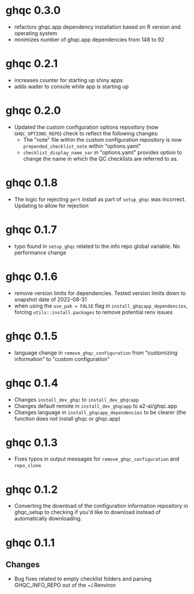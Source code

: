 # ghqc 0.3.0

- refactors ghqc.app dependency installation based on R version and operating system
- minimizes number of ghqc.app dependencies from 148 to 92

# ghqc 0.2.1

- increases counter for starting up shiny apps
- adds waiter to console while app is starting up

# ghqc 0.2.0

- Updated the custom configuration options repository (now `GHQC_OPTIONS_REPO`) check to reflect the following changes:
  - The "note" file within the custom configuration repository is now `prepended_checklist_note` within "options.yaml"
  - `checklist_display_name_var` in "options.yaml" provides option to change the name in which the QC checklists are referred to as.

# ghqc 0.1.8

- The logic for rejecting `gert` install as part of `setup_ghqc` was incorrect. Updating to allow for rejection

# ghqc 0.1.7

- typo found in `setup_ghqc` related to the info repo global variable. No performance change

# ghqc 0.1.6

- remove version limits for dependencies. Tested version limits down to snapshot date of 2022-08-31
- when using the `use_pak = FALSE` flag in `install_ghqcapp_dependencies`, forcing `utils::install.packages` to remove potential renv issues

# ghqc 0.1.5

- language change in `remove_ghqc_configuration` from "customizing information" to "custom configuration"

# ghqc 0.1.4

- Changes `install_dev_ghqc` to `install_dev_ghqcapp`
- Changes default remote in `install_dev_ghqcapp` to a2-ai/ghqc.app
- Changes language in `install_ghqcapp_dependencies` to be clearer (the function does not install ghqc or ghqc.app)

# ghqc 0.1.3

- Fixes typos in output messages for `remove_ghqc_configuration` and `repo_clone`


# ghqc 0.1.2

-   Converting the download of the configuration information repository in ghqc_setup to checking if you'd like to download instead of automatically downloading.

# ghqc 0.1.1

## Changes

-   Bug fixes related to empty checklist folders and parsing GHQC_INFO_REPO out of the ~/.Renviron
